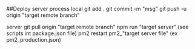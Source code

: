 ##Deploy server process
local 
git add .
git commit -m "msg"
git push -u origin "target remote branch"

server
git pull origin "target remote branch"
npm run "target server" (see scripts int package.json file)
pm2 restart pm2_"target server file" (ex pm2_production.json)